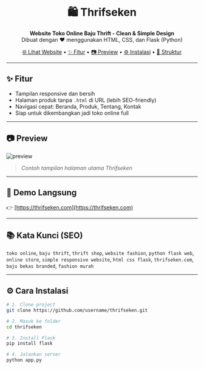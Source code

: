 <h1 align="center">🛍️ Thrifseken</h1>
<p align="center">
  <b>Website Toko Online Baju Thrift - Clean & Simple Design</b><br>
  Dibuat dengan ❤️ menggunakan HTML, CSS, dan Flask (Python)
</p>

<p align="center">
  <a href="https://thrifseken.com" target="_blank">🌐 Lihat Website</a> •
  <a href="#fitur">✨ Fitur</a> •
  <a href="#preview">📷 Preview</a> •
  <a href="#cara-instalasi">⚙️ Instalasi</a> •
  <a href="#struktur-proyek">📁 Struktur</a>
</p>

---

## ✨ Fitur

- Tampilan responsive dan bersih
- Halaman produk tanpa `.html` di URL (lebih SEO-friendly)
- Navigasi cepat: Beranda, Produk, Tentang, Kontak
- Siap untuk dikembangkan jadi toko online full

---

## 📷 Preview

![preview](https://your-image-link-preview.png)
> *Contoh tampilan halaman utama Thrifseken*

---

## 🔗 Demo Langsung
👉 [https://thrifseken.com](https://thrifseken.com)

---

## 📚 Kata Kunci (SEO)
`toko online`, `baju thrift`, `thrift shop`, `website fashion`, `python flask web`, `online store`, `simple responsive website`, `html css flask`, `thrifseken.com`, `baju bekas branded`, `fashion murah`

---

## ⚙️ Cara Instalasi

```bash
# 1. Clone project
git clone https://github.com/username/thrifseken.git

# 2. Masuk ke folder
cd thrifseken

# 3. Install Flask
pip install flask

# 4. Jalankan server
python app.py
